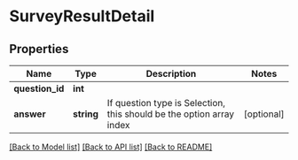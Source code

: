 # SurveyResultDetail

## Properties
Name | Type | Description | Notes
------------ | ------------- | ------------- | -------------
**question_id** | **int** |  | 
**answer** | **string** | If question type is Selection, this should be the option array index | [optional] 

[[Back to Model list]](../README.md#documentation-for-models) [[Back to API list]](../README.md#documentation-for-api-endpoints) [[Back to README]](../README.md)


